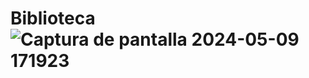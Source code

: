 # Biblioteca![Captura de pantalla 2024-05-09 171923](https://github.com/Carlos11-tech/Biblioteca/assets/166523461/99634b3c-40ab-4d81-9429-cdbd0d571081)
